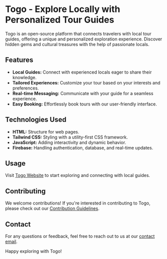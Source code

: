 # Togo - Explore Locally with Personalized Tour Guides

Togo is an open-source platform that connects travelers with local tour guides, offering a unique and personalized exploration experience. Discover hidden gems and cultural treasures with the help of passionate locals.

## Features

- **Local Guides:** Connect with experienced locals eager to share their knowledge.
- **Tailored Experiences:** Customize your tour based on your interests and preferences.
- **Real-time Messaging:** Communicate with your guide for a seamless experience.
- **Easy Booking:** Effortlessly book tours with our user-friendly interface.

## Technologies Used

- **HTML:** Structure for web pages.
- **Tailwind CSS:** Styling with a utility-first CSS framework.
- **JavaScript:** Adding interactivity and dynamic behavior.
- **Firebase:** Handling authentication, database, and real-time updates.

## Usage

Visit [Togo Website](https://MGuruNikhil.github.io/toGoWeb) to start exploring and connecting with local guides.

## Contributing

We welcome contributions! If you're interested in contributing to Togo, please check out our [Contribution Guidelines](CONTRIBUTING.md).

## Contact

For any questions or feedback, feel free to reach out to us at our [contact email](mailto:).

Happy exploring with Togo!
